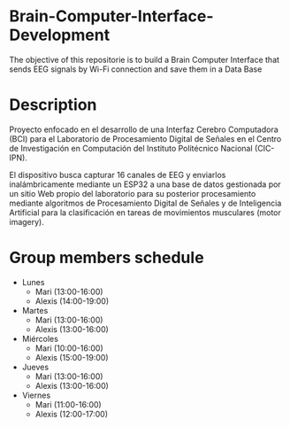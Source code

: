 # Brain-Computer-Interface-Development
The objective of this repositorie is to build a Brain Computer Interface that sends EEG signals by Wi-Fi connection and save them in a Data Base

# Description
Proyecto enfocado en el desarrollo de una Interfaz Cerebro Computadora (BCI) para el Laboratorio de Procesamiento Digital de Señales en el Centro de Investigación en Computación del Instituto Politécnico Nacional (CIC-IPN). 

El dispositivo busca capturar 16 canales de EEG y enviarlos inalámbricamente mediante un ESP32 a una base de datos gestionada por un sitio Web propio del laboratorio para su posterior procesamiento mediante algoritmos de Procesamiento Digital de Señales y de Inteligencia Artificial para la clasificación en tareas de movimientos musculares (motor imagery).

# Group members schedule
+ Lunes
  - Mari (13:00-16:00)
  - Alexis (14:00-19:00)
+ Martes
  - Mari (13:00-16:00)
  - Alexis (13:00-16:00)
+ Miércoles
  - Mari (10:00-16:00)
  - Alexis (15:00-19:00)
+ Jueves
  - Mari (13:00-16:00)
  - Alexis (13:00-16:00)
+ Viernes
  - Mari (11:00-16:00)
  - Alexis (12:00-17:00)
